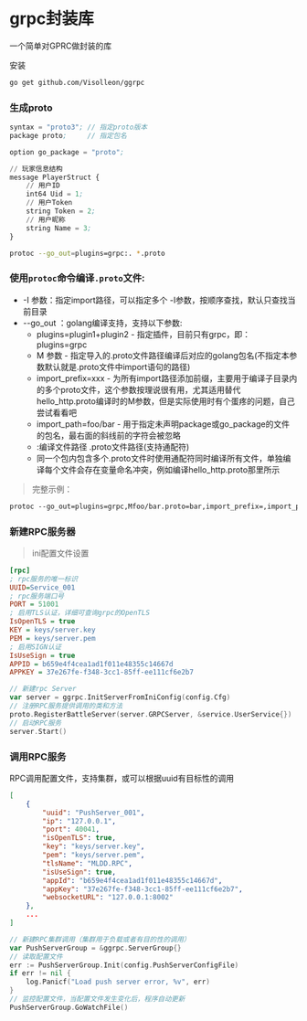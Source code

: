grpc封装库
=================
一个简单对GPRC做封装的库

安装

```sh
go get github.com/Visolleon/ggrpc
```

### 生成proto

```pb
syntax = "proto3"; // 指定proto版本
package proto;     // 指定包名

option go_package = "proto";

// 玩家信息结构
message PlayerStruct {
    // 用户ID
    int64 Uid = 1;
    // 用户Token
    string Token = 2;
    // 用户昵称
    string Name = 3;
}
```

```sh
protoc --go_out=plugins=grpc:. *.proto
```

### 使用`protoc`命令编译`.proto`文件:

* -I 参数：指定import路径，可以指定多个 -I参数，按顺序查找，默认只查找当前目录
* --go_out ：golang编译支持，支持以下参数:
    * plugins=plugin1+plugin2 - 指定插件，目前只有grpc，即：plugins=grpc
    * M 参数 - 指定导入的.proto文件路径编译后对应的golang包名(不指定本参数默认就是.proto文件中import语句的路径)
    * import_prefix=xxx - 为所有import路径添加前缀，主要用于编译子目录内的多个proto文件，这个参数按理说很有用，尤其适用替代hello_http.proto编译时的M参数，但是实际使用时有个蛋疼的问题，自己尝试看看吧
    * import_path=foo/bar - 用于指定未声明package或go_package的文件的包名，最右面的斜线前的字符会被忽略
    * :编译文件路径  .proto文件路径(支持通配符)
    * 同一个包内包含多个.proto文件时使用通配符同时编译所有文件，单独编译每个文件会存在变量命名冲突，例如编译hello_http.proto那里所示

> 完整示例：

```protobuf
protoc --go_out=plugins=grpc,Mfoo/bar.proto=bar,import_prefix=,import_path=foo/bar:. ./*.proto
```

### 新建RPC服务器

> ini配置文件设置
```ini
[rpc]
; rpc服务的唯一标识
UUID=Service_001
; rpc服务端口号
PORT = 51001
; 启用TLS认证，详细可查询grpc的OpenTLS
IsOpenTLS = true
KEY = keys/server.key
PEM = keys/server.pem
; 启用SIGN认证
IsUseSign = true
APPID = b659e4f4cea1ad1f011e48355c14667d
APPKEY = 37e267fe-f348-3cc1-85ff-ee111cf6e2b7
```
```go
// 新建rpc Server
var server = ggrpc.InitServerFromIniConfig(config.Cfg)
// 注册RPC服务提供调用的类和方法
proto.RegisterBattleServer(server.GRPCServer, &service.UserService{})
// 启动RPC服务
server.Start()
```

### 调用RPC服务
RPC调用配置文件，支持集群，或可以根据uuid有目标性的调用
```json
[
    {
        "uuid": "PushServer_001",
        "ip": "127.0.0.1",
        "port": 40041,
        "isOpenTLS": true,
        "key": "keys/server.key",
        "pem": "keys/server.pem",
        "tlsName": "MLDD.RPC",
        "isUseSign": true,
        "appId": "b659e4f4cea1ad1f011e48355c14667d",
        "appKey": "37e267fe-f348-3cc1-85ff-ee111cf6e2b7",
        "websocketURL": "127.0.0.1:8002"
    },
    ...
]
```
```go
// 新建RPC集群调用（集群用于负载或者有目的性的调用）
var PushServerGroup = &ggrpc.ServerGroup{}
// 读取配置文件
err := PushServerGroup.Init(config.PushServerConfigFile)
if err != nil {
    log.Panicf("Load push server error, %v", err)
}
// 监控配置文件，当配置文件发生变化后，程序自动更新
PushServerGroup.GoWatchFile()
```